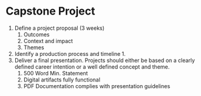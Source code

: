 # Capstone Project

1. Define a project proposal \(3 weeks\)
   1. Outcomes
   2. Context and impact
   3. Themes
2. Identify a production process and timeline
   1. 
3. Deliver a final presentation. Projects should either be based on a clearly defined career intention or a well defined concept and theme.
   1. 500 Word Min. Statement
   2. Digital artifacts fully functional
   3. PDF Documentation complies with presentation guidelines



